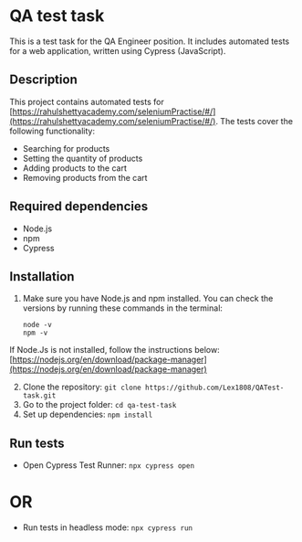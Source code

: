 # QA test task

This is a test task for the QA Engineer position. It includes automated tests for a web application, written using Cypress (JavaScript).

## Description

This project contains automated tests for [https://rahulshettyacademy.com/seleniumPractise/#/](https://rahulshettyacademy.com/seleniumPractise/#/). The tests cover the following functionality:

* Searching for products
* Setting the quantity of products
* Adding products to the cart
* Removing products from the cart

## Required dependencies

* Node.js
* npm
* Cypress

## Installation

1. Make sure you have Node.js and npm installed. You can check the versions by running these commands in the terminal:
    ```
   node -v
   npm -v
   ```
If Node.Js is not installed, follow the instructions below: [https://nodejs.org/en/download/package-manager](https://nodejs.org/en/download/package-manager) 

2. Clone the repository: `git clone https://github.com/Lex1808/QATest-task.git`
3. Go to the project folder: `cd qa-test-task`
4. Set up dependencies: `npm install`

## Run tests

* Open Cypress Test Runner: `npx cypress open`
# OR
* Run tests in headless mode: `npx cypress run`

